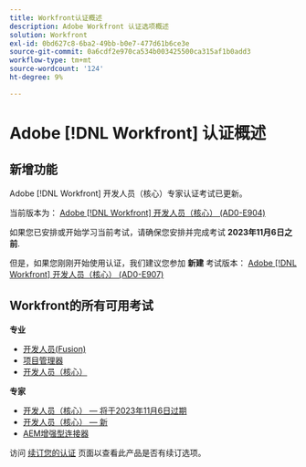 ```yaml
---
title: Workfront认证概述
description: Adobe Workfront 认证选项概述
solution: Workfront
exl-id: 0bd627c8-6ba2-49bb-b0e7-477d61b6ce3e
source-git-commit: 0a6cdf2e970ca534b003425500ca315af1b0add3
workflow-type: tm+mt
source-wordcount: '124'
ht-degree: 9%

---
```


# Adobe [!DNL Workfront] 认证概述

## 新增功能

Adobe [!DNL Workfront] 开发人员（核心）专家认证考试已更新。

当前版本为： [Adobe [!DNL Workfront] 开发人员（核心） (AD0-E904)](/help/certifications/aw/aw-core-e-developer.md)

如果您已安排或开始学习当前考试，请确保您安排并完成考试 **2023年11月6日之前**.

但是，如果您刚刚开始使用认证，我们建议您参加 **新建** 考试版本： [Adobe [!DNL Workfront] 开发人员（核心） (AD0-E907)](/help/certifications/aw/aw-core-e-developer-23-08.md)

## Workfront的所有可用考试

**专业**

* [开发人员(Fusion)](/help/certifications/aw/aw-fusion-p-developer.md) <!--AD0-E902-->
* [项目管理器](/help/certifications/aw/aw-p-project-manager.md) <!--AD0-E903-->
* [开发人员（核心）](/help/certifications/aw/aw-core-p-developer.md) <!--AD0-E905-->

**专家**

* [开发人员（核心） — 将于2023年11月6日过期](/help/certifications/aw/aw-core-e-developer.md) <!--AD0-E904-->
* [开发人员（核心） — 新](/help/certifications/aw/aw-core-e-developer-23-08.md) <!--AD0-E907-->
* [AEM增强型连接器](/help/certifications/aw/aw-aem-e-connector.md) <!--AD0-E906-->

访问 [续订您的认证](/help/certifications/renew.md) 页面以查看此产品是否有续订选项。
